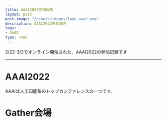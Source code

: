 ```yaml
---
title: AAAI2022参加報告
layout: post
post-image: "/assets/images/logo_aaai.png"
description: AAAI2022参加報告
tags:
- AAAI
type: none
---
```


2/22-3/2でオンライン開催された、AAAI2022の参加記録です

---

# AAAI2022
AAAIは人工知能系のトップカンファレンスの一つです。
# Gather会場

# 
